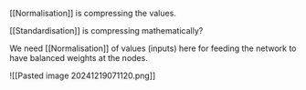[[Normalisation]] is compressing the values.

[[Standardisation]] is compressing mathematically?

We need [[Normalisation]] of values (inputs) here for feeding the network to have balanced weights at the nodes.

![[Pasted image 20241219071120.png]]



